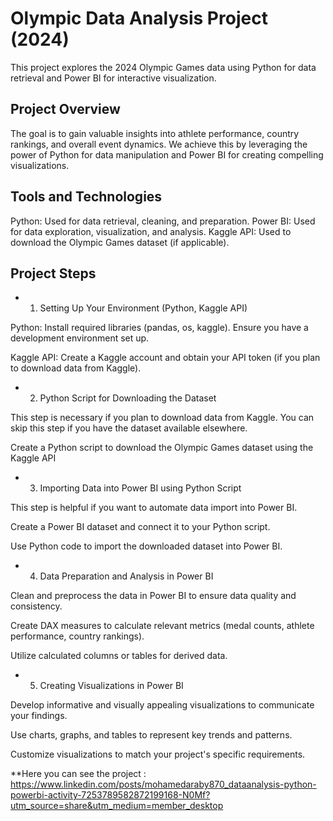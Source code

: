 # Olympic Data Analysis Project (2024)
This project explores the 2024 Olympic Games data using Python for data retrieval and Power BI for interactive visualization.

## Project Overview
The goal is to gain valuable insights into athlete performance, country rankings, and overall event dynamics.
We achieve this by leveraging the power of Python for data manipulation and Power BI for creating compelling visualizations.

## Tools and Technologies
Python: Used for data retrieval, cleaning, and preparation.
Power BI: Used for data exploration, visualization, and analysis.
Kaggle API: Used to download the Olympic Games dataset (if applicable).

## Project Steps
* 1. Setting Up Your Environment (Python, Kaggle API)

Python: Install required libraries (pandas, os, kaggle). Ensure you have a development environment set up.


Kaggle API: Create a Kaggle account and obtain your API token (if you plan to download data from Kaggle).

* 2. Python Script for Downloading the Dataset 

This step is necessary if you plan to download data from Kaggle. You can skip this step if you have the dataset available elsewhere.

Create a Python script to download the Olympic Games dataset using the Kaggle API 

* 3. Importing Data into Power BI using Python Script 

This step is helpful if you want to automate data import into Power BI.

Create a Power BI dataset and connect it to your Python script.

Use Python code to import the downloaded dataset into Power BI.

* 4. Data Preparation and Analysis in Power BI

Clean and preprocess the data in Power BI to ensure data quality and consistency.

Create DAX measures to calculate relevant metrics (medal counts, athlete performance, country rankings).

Utilize calculated columns or tables for derived data.

* 5. Creating Visualizations in Power BI

Develop informative and visually appealing visualizations to communicate your findings.

Use charts, graphs, and tables to represent key trends and patterns.

Customize visualizations to match your project's specific requirements.

**Here you can see the project : https://www.linkedin.com/posts/mohamedaraby870_dataanalysis-python-powerbi-activity-7253789582872199168-N0Mf?utm_source=share&utm_medium=member_desktop
